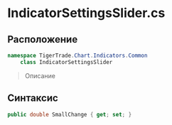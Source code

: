 
# IndicatorSettingsSlider.cs
## Расположение
```csharp
namespace TigerTrade.Chart.Indicators.Common  
    class IndicatorSettingsSlider
```

> Описание

## Синтаксис
```csharp
public double SmallChange { get; set; }
```
